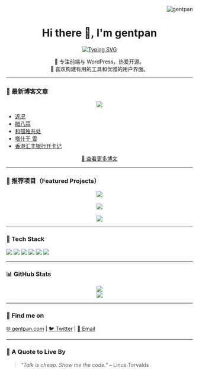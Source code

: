 <p align="right">
  <img src="https://komarev.com/ghpvc/?username=gentpan&label=Profile+Views&color=0e75b6&style=flat" alt="gentpan" />
</p>

<h1 align="center">Hi there 👋, I'm gentpan</h1>

<p align="center">
  <a href="https://gentpan.com">
    <img src="https://readme-typing-svg.demolab.com?font=Fira+Code&size=20&pause=1000&center=true&vCenter=true&width=440&lines=🎯+专注前端与+WordPress;🥉+热爱+开源+%26+优雅界面;💬+欢迎交流+%7C+gentpan.com" alt="Typing SVG" />
  </a>
</p>

<p align="center">
  🎯 专注前端与 WordPress，热爱开源。<br>
  🥉 喜欢构建有用的工具和优雅的用户界面。
</p>

---

### 📅 最新博客文章

<p align="center">
  <img src="https://img.shields.io/badge/%E6%9C%80%E6%96%B0%E6%8A%A5%E5%91%8A-%E5%8D%9A%E5%AE%A2%E6%9B%B4%E6%96%B0-blue?style=flat-square&logo=rss&logoColor=white">
</p>

<!-- BLOG-POST-LIST:START -->
- [近况](https://xifeng.net/2025/03/march-report)
- [腊八蒜](https://xifeng.net/2025/01/laba-garlic)
- [和孤独共处](https://xifeng.net/2024/12/living-with-loneliness)
- [塔什干 雪](https://xifeng.net/2024/12/first-snow-in-tashkent)
- [香港汇丰银行开卡记](https://xifeng.net/2024/12/bankcard-hongkong-hsbc)
<!-- BLOG-POST-LIST:END -->

<p align="center">
  <a href="https://xifeng.net" target="_blank">🔗 查看更多博文</a>
</p>

---

### 🌟 推荐项目（Featured Projects）

<div align="center">

<a href="https://google.fonts.ga" target="_blank">
  <img src="https://img.shields.io/badge/🎨 Google Fonts 加速服务-镜像 | 搜索 | 打包-blueviolet?style=for-the-badge" />
</a>
<br><br>
<a href="https://cdn.css.ga" target="_blank">
  <img src="https://img.shields.io/badge/🚀 CDN CSS 库工具-搜索 | 复制 | 版本锁定-0aa884?style=for-the-badge" />
</a>
<br><br>
<a href="#" target="_blank">
  <img src="https://img.shields.io/badge/🧉 WordPress主题-即将发布-orange?style=for-the-badge" />
</a>

</div>

---

### 🧰 Tech Stack

<p>
  <img src="https://img.shields.io/badge/-HTML5-E34F26?style=flat&logo=html5&logoColor=white">
  <img src="https://img.shields.io/badge/-CSS3-1572B6?style=flat&logo=css3">
  <img src="https://img.shields.io/badge/-JavaScript-F7DF1E?style=flat&logo=javascript&logoColor=black">
  <img src="https://img.shields.io/badge/-Vue.js-4FC08D?style=flat&logo=vue.js&logoColor=white">
  <img src="https://img.shields.io/badge/-PHP-777BB4?style=flat&logo=php&logoColor=white">
  <img src="https://img.shields.io/badge/-WordPress-21759B?style=flat&logo=wordpress&logoColor=white">
</p>

---

### 📊 GitHub Stats

<p align="center">
  <img src="https://github-readme-stats.vercel.app/api?username=gentpan&show_icons=true&theme=default&hide_title=true">
  <br>
  <img src="https://github-readme-stats.vercel.app/api/top-langs/?username=gentpan&layout=compact&hide_border=true">
</p>

---

### 🔗 Find me on

<p>
  <a href="https://gentpan.com" target="_blank">🌐 gentpan.com</a> |
  <a href="https://twitter.com/gentpan" target="_blank">🐦 Twitter</a> |
  <a href="mailto:gentpan@gmail.com">📧 Email</a>
</p>

---

### 💬 A Quote to Live By

> *"Talk is cheap. Show me the code."* – Linus Torvalds

